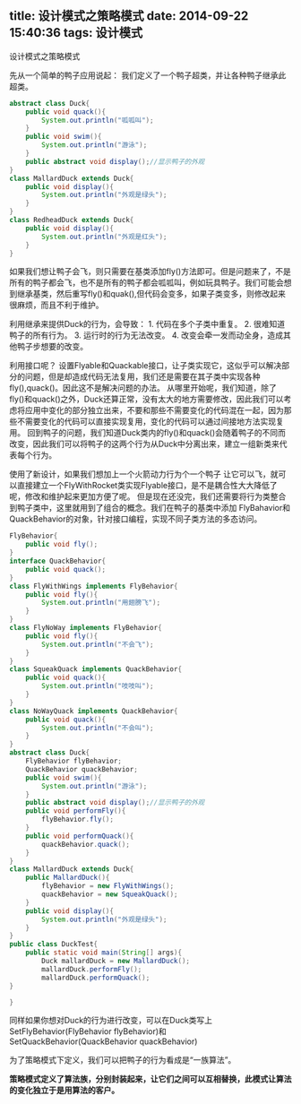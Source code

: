 title: 设计模式之策略模式
date: 2014-09-22 15:40:36
tags: 设计模式
---
设计模式之策略模式
<!-- more -->

先从一个简单的鸭子应用说起：
我们定义了一个鸭子超类，并让各种鸭子继承此超类。

```java
abstract class Duck{
	public void quack(){
		System.out.println("呱呱叫");
	}
	public void swim(){
		System.out.println("游泳");
	}
	public abstract void display();//显示鸭子的外观
}
class MallardDuck extends Duck{
	public void display(){
		System.out.println("外观是绿头");
	}
}
class RedheadDuck extends Duck{
	public void display(){
		System.out.println("外观是红头");
	}
}
```

如果我们想让鸭子会飞，则只需要在基类添加fly()方法即可。但是问题来了，不是所有的鸭子都会飞，也不是所有的鸭子都会呱呱叫，例如玩具鸭子。我们可能会想到继承基类，然后重写fly()和quak(),但代码会变多，如果子类变多，则修改起来很麻烦，而且不利于维护。

利用继承来提供Duck的行为，会导致： 
	1. 代码在多个子类中重复。
	2. 很难知道鸭子的所有行为。
	3. 运行时的行为无法改变。
	4. 改变会牵一发而动全身，造成其他鸭子步想要的改变。

利用接口呢？ 设置Flyable和Quackable接口，让子类实现它，这似乎可以解决部分的问题，但是却造成代码无法复用，我们还是需要在其子类中实现各种fly(),quack()。因此这不是解决问题的办法。
从哪里开始呢，我们知道，除了fly()和quack()之外，Duck还算正常，没有太大的地方需要修改，因此我们可以考虑将应用中变化的部分独立出来，不要和那些不需要变化的代码混在一起，因为那些不需要变化的代码可以直接实现复用，变化的代码可以通过间接地方法实现复用。
回到鸭子的问题，我们知道Duck类内的fly()和quack()会随着鸭子的不同而改变，因此我们可以将鸭子的这两个行为从Duck中分离出来，建立一组新类来代表每个行为。

使用了新设计，如果我们想加上一个火箭动力行为个一个鸭子 让它可以飞，就可以直接建立一个FlyWithRocket类实现Flyable接口，是不是耦合性大大降低了呢，修改和维护起来更加方便了呢。
但是现在还没完，我们还需要将行为类整合到鸭子类中，这里就用到了组合的概念。我们在鸭子的基类中添加 FlyBahavior和QuackBehavior的对象，针对接口编程，实现不同子类方法的多态访问。

```java
FlyBehavior{
	public void fly();
}
interface QuackBehavior{
	public void quack();
}
class FlyWithWings implements FlyBehavior{
	public void fly(){
		System.out.println("用翅膀飞");
	}
}
class FlyNoWay implements FlyBehavior{
	public void fly(){
		System.out.println("不会飞");
	}
}
class SqueakQuack implements QuackBehavior{
	public void quack(){
		System.out.println("吱吱叫");
	}
}
class NoWayQuack implements QuackBehavior{
	public void quack(){
		System.out.println("不会叫");
	}
}
abstract class Duck{
	FlyBehavior flyBehavior;
	QuackBehavior quackBehavior;
	public void swim(){
		System.out.println("游泳");
	}
	public abstract void display();//显示鸭子的外观
	public void performFly(){
		flyBehavior.fly();
	}
	public void performQuack(){
		quackBehavior.quack();
	}
}
class MallardDuck extends Duck{
	public MallardDuck(){
		flyBehavior = new FlyWithWings();
		quackBehavior = new SqueakQuack();
	}
	public void display(){
		System.out.println("外观是绿头");
	}
}
public class DuckTest{
	public static void main(String[] args){
		Duck mallardDuck = new MallardDuck();
		mallardDuck.performFly();
		mallardDuck.performQuack();
}

}
```

同样如果你想对Duck的行为进行改变，可以在Duck类写上SetFlyBehavior(FlyBehavior flyBehavior)和SetQuackBehavior(QuackBehavior quackBehavior)


为了策略模式下定义，我们可以把鸭子的行为看成是“一族算法”。

**策略模式定义了算法族，分别封装起来，让它们之间可以互相替换，此模式让算法的变化独立于是用算法的客户。**